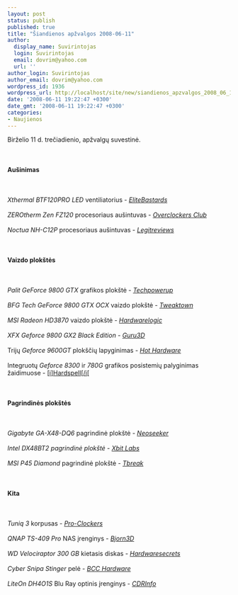 ```yaml
---
layout: post
status: publish
published: true
title: "Šiandienos apžvalgos 2008-06-11"
author:
  display_name: Suvirintojas
  login: Suvirintojas
  email: dovrim@yahoo.com
  url: ''
author_login: Suvirintojas
author_email: dovrim@yahoo.com
wordpress_id: 1936
wordpress_url: http://localhost/site/new/siandienos_apzvalgos_2008_06_11/
date: '2008-06-11 19:22:47 +0300'
date_gmt: '2008-06-11 19:22:47 +0300'
categories:
- Naujienos
---
```

<p>Birželio 11 d. trečiadienio, apžvalgų suvestinė.<br />
<br><br />
<br><b>Aušinimas</b><br />
<br><br />
<br><i>Xthermal BTF120PRO LED</i> ventiliatorius - <a class="ns" href="http://www.elitebastards.com/cms/index.php?option=com_content&amp;task=view&amp;id=575&amp;Itemid=27&amp;limit=1&amp;limitstart=1"><i>EliteBastards</i></a><br />
<br><i>ZEROtherm Zen FZ120</i> procesoriaus aušintuvas - <a class="ns" href="http://www.overclockersclub.com/reviews/zerotherm_zenfz120/"><i>Overclockers Club</i></a><br />
<br><i>Noctua NH-C12P</i> procesoriaus aušintuvas - <a class="ns" href="http://www.legitreviews.com/article/723/1/"><i>Legitreviews</i></a><br />
<br><br />
<br><b>Vaizdo plokštės</b><br />
<br><br />
<br><i>Palit GeForce 9800 GTX</i> grafikos plokštė - <a class="ns" href="http://www.techpowerup.com/reviews/Palit/GeForce_9800_GTX/"><i>Techpowerup</i></a><br />
<br><i>BFG Tech GeForce 9800 GTX OCX</i> vaizdo plokštė - <a class="ns" href="http://www.tweaktown.com/articles/1458"><i>Tweaktown</i></a><br />
<br><i>MSI Radeon HD3870</i> vaizdo plokštė - <a class="ns" href="http://hardwarelogic.com/news/133/ARTICLE/3821/2008-06-10.html"><i>Hardwarelogic</i></a><br />
<br><i>XFX Geforce 9800 GX2 Black Edition</i> - <a class="ns" href="http://www.guru3d.com/article/xfx-geforce-9800-gx2-black-edition-review/"><i>Guru3D</i></a><br />
<br>Trijų <i>Geforce 9600GT</i> plokščių lapyginimas - <a class="ns" href="http://www.hothardware.com/Articles/NVIDIA_GeForce_9600_GT_Roundup_PNY_MSI_ASUS/"><i>Hot Hardware</i></a><br />
<br>Integruotų <i>Geforce 8300</i> ir <i>780G</i> grafikos posistemių palyginimas žaidimuose - <a class="ns" href="http://en.hardspell.com/doc/showcont.asp?news_id=3548">[i]Hardspell[/i[</a><br />
<br><br />
<br><b>Pagrindinės plokštės</b><br />
<br><br />
<br><i>Gigabyte GA-X48-DQ6</i> pagrindinė plokštė - <a class="ns" href="http://www.neoseeker.com/Articles/Hardware/Reviews/ga-x48-dq6/"><i>Neoseeker</i></a><br />
<br><i>Intel DX48BT2 pagrindinė plokštė</i> - <a class="ns" href="http://www.xbitlabs.com/articles/mainboards/display/intel-dx48bt2.html"><i>Xbit Labs</i></a><br />
<br><i>MSI P45 Diamond</i> pagrindinė plokštė - <a class="ns" href="http://www.tbreak.com/reviews/article.php?id=613"><i>Tbreak</i></a><br />
<br><br />
<br><b>Kita</b><br />
<br><br />
<br><i>Tuniq 3</i> korpusas - <a class="ns" href="http://www.pro-clockers.com/reviews/?id=24"><i>Pro-Clockers</i></a><br />
<br><i>QNAP TS-409 Pro</i> NAS įrenginys - <a class="ns" href="http://www.bjorn3d.com/read.php?cID=1280"><i>Bjorn3D</i></a><br />
<br><i>WD Velociraptor 300 GB</i> kietasis diskas - <a class="ns" href="http://www.hardwaresecrets.com/article/567"><i>Hardwaresecrets</i></a><br />
<br><i>Cyber Snipa Stinger</i> pelė - <a class="ns" href="http://www.bcchardware.com/index.php?option=content&amp;task=view&amp;id=5751&amp;Itemid=40"><i>BCC Hardware</i></a><br />
<br><i>LiteOn DH4O1S</i> Blu Ray optinis įrenginys - <a class="ns" href="http://www.cdrinfo.com/Sections/Reviews/Specific.aspx?ArticleId=23007"><i>CDRInfo</i></a><br />
<br><br />
<br><br />
<br></p>
